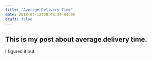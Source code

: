 ```yaml
---
title: "Average Delivery Time"
date: 2018-04-12T08:48:34-04:00
draft: false
---
```


## This is my post about average delivery time.

I figured it out.